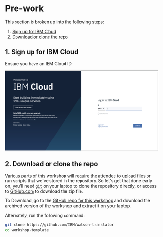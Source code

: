 # Pre-work

This section is broken up into the following steps:

1. [Sign up for IBM Cloud](#1-sign-up-for-ibm-cloud)
1. [Download or clone the repo](#2-download-or-clone-the-repo)

## 1. Sign up for IBM Cloud

Ensure you have an IBM Cloud ID

![Cloud Sign up](images/ibm-cloud-sign-up.png)

## 2. Download or clone the repo

Various parts of this workshop will require the attendee to upload files or run scripts that we've stored in the repository. So let's get that done early on, you'll need [`git`](https://git-scm.com) on your laptop to clone the repository directly, or access to [GitHub.com](https://github.com/) to download the zip file.

To Download, go to the [GitHub repo for this workshop](https://github.com/IBM/watson-translator) and download the archived version of the workshop and extract it on your laptop.

Alternately, run the following command:

```bash
git clone https://github.com/IBM/watson-translator
cd workshop-template
```
